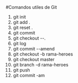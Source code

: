 #Comandos utiles de Git

1. git init
2. git add .
3. git reset .
4. git commit 
5. git checkout --.
6. git log
7. git commit --amend
8. git checkout -b rama-heroes
9. git checkout master
10. git branch -d rama-heroes
11. git push
12. git commit -am
